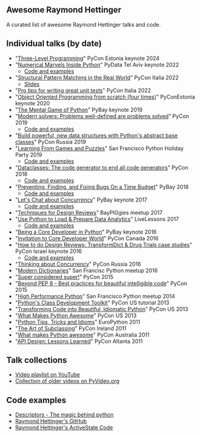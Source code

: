 Awesome Raymond Hettinger
-----

A curated list of awesome Raymond Hettinger talks and code.

Individual talks (by date)
-----

- "[Three-Level Programming](https://www.youtube.com/watch?v=V__qQGdupxM)" PyCon Estonia keynote 2024
- "[Numerical Marvels Inside Python](https://www.youtube.com/watch?v=wiGkV37Kbxk&t=1s)" PyData Tel Aviv keynote 2022
  - [Code and examples](https://drive.google.com/file/d/1SXtqtQXJj9Pg5Kl9Z2eXGcnDfa7oy89d/edit)
- "[Structural Pattern Matching in the Real World](https://www.youtube.com/watch?v=ZTvwxXL37XI&t)" PyCon Italia 2022
   - [Slides](https://www.dropbox.com/scl/fi/ggzp2c7l7pbxyf384vtu6/PyITPatternMatchingTalk.pdf?rlkey=qbabyqlixlt99tkcxvohsgj5u&e=2&dl=0)
- "[Pro tips for writing great unit tests](https://www.youtube.com/watch?v=jSIsyMd2-RY)" PyCon Italia 2022
- "[Object Oriented Programming from scratch (four times)](https://www.youtube.com/watch?v=8moWQ1561FY)" PyConEstonia keynote 2020 
- "[The Mental Game of Python](https://www.youtube.com/watch?v=UANN2Eu6ZnM)" PyBay keynote 2019 
- "[Modern solvers: Problems well-defined are problems solved](https://www.youtube.com/watch?v=_GP9OpZPUYc&t=129s&ab_channel=PyCon2019)" PyCon 2019 
  - [Code and examples](https://rhettinger.github.io/)
- "[Build powerful, new data structures with Python's abstract base classes](https://www.youtube.com/watch?v=S_ipdVNSFlo)" PyCon Russia 2019
- "[Learning From Games and Puzzles](https://www.youtube.com/watch?v=lOWeCyOvRGk)" San Francisco Python Holiday Party 2019
  - [Code and examples](http://bayareapython.com/media/raymond-2018-holiday-party/index.html)  
- "[Dataclasses: The code generator to end all code generators](https://www.youtube.com/watch?v=T-TwcmT6Rcw)" PyCon 2018
  - [Code and examples](https://www.dropbox.com/s/te4q0xf46zkuu21/hettinger_dataclasses_pycon_2018.zip)   
- "[Preventing, Finding, and Fixing Bugs On a Time Budget](https://www.youtube.com/watch?v=ARKbfWk4Xyw&ab_channel=SFPython)" PyBay 2018 
  - [Code and examples](https://pybay.com/site_media/slides/raymond2018-keynote/index.html)
- "[Let's Chat about Concurrency](https://www.youtube.com/watch?v=9zinZmE3Ogk)" PyBay keynote 2017 
  - [Code and examples](https://pybay.com/site_media/slides/raymond2017-keynote/index.html)
- "[Techniques for Design Reviews](https://www.youtube.com/watch?v=cNqJDRsefg8&ab_channel=BayPiggies)" BayPIGgies meetup 2017
- "[Use Python to Load & Prepare Data Analytics](https://www.youtube.com/watch?v=nO78ECRighw)" LiveLessons 2017 
  - [Code and examples](https://github.com/rhettinger/modernpython)   
- "[Being a Core Developer in Python](https://www.youtube.com/watch?v=voXVTjwnn-U)" PyBay keynote 2016
- "[Invitation to Core Developer World](https://www.youtube.com/watch?v=-TdrFjDJn5E&ab_channel=PyConCanada)" PyCon Canada 2016
- "[How to do Design Reviews: TransformDict & Drug Trials case studies](https://www.youtube.com/watch?v=CDxX9BY8U6o&ab_channel=PyConIsrael)" PyCon Israel keynote 2016
  - [Code and examples](https://pycon.org.il/2016/static/sessions/raymond-hettinger.pdf) 
- "[Thinking about Concurrency](https://www.youtube.com/watch?v=Bv25Dwe84g0)" PyCon Russia 2016
- "[Modern Dictionaries](https://www.youtube.com/watch?v=npw4s1QTmPg )" San Francisc Python meetup 2016
- "[Super considered super!](https://www.youtube.com/watch?v=EiOglTERPEo)" PyCon 2015
- "[Beyond PEP 8 - Best practices for beautiful intelligible code](https://www.youtube.com/watch?v=wf-BqAjZb8M)" PyCon 2015
- "[High Performance Python](https://vimeo.com/114368783)" San Francisco Python meetup 2014
- "[Python's Class Development Toolkit](https://www.youtube.com/watch?v=HTLu2DFOdTg)" PyCon US tutorial 2013
- "[Transforming Code into Beautiful, Idiomatic Python](https://www.youtube.com/watch?v=OSGv2VnC0go)" PyCon US 2013
- "[What Makes Python Awesome](https://www.youtube.com/watch?v=NfngrdLv9ZQ)" PyCon US 2013
- "[Python Tips, Tricks and Idioms](https://www.youtube.com/watch?v=JbNG3rVLJvA)" EuroPython 2011
- "[The Art of Subclassing](https://vimeo.com/32132957)" PyCon Ireland 2011
- "[What makes Python awesome](https://www.youtube.com/watch?v=b_pTxGu2L04&ab_channel=PyConAU)" PyCon Australia 2011
- "[API Design: Lessons Learned](https://archive.org/details/pyvideo_366___api-design-lessons-learned)" PyCon Altanta 2011

Talk collections
-----

- [Video playlist on YouTube](https://www.youtube.com/playlist?list=PLRVdut2KPAguz3xcd22i_o_onnmDKj3MA)
- [Collection of older videos on PyVideo.org](https://pyvideo.org/search.html?q=raymond+hettinger)

Code examples
-----


- [Descriptors - The magic behind python](https://www.pkimber.net/howto/python/conference/descriptors.html)
- [Raymond Hettinger's GitHub](https://github.com/rhettinger)
- [Raymond Hettinger's ActiveState Code](https://code.activestate.com/recipes/users/178123/)
